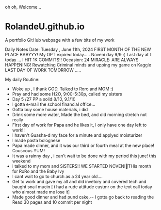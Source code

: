  oh oh, Welcome...
# RolandeU.github.io
A portfolio GitHub webpage with a few bits of my work

Daily Notes
Date: Tuesday , June 11th, 2024
FIRST MONTH OF THE NEW PLACE BABYYY!
My OPT expired today.....
Noveni day 9/9 :)
Last day at t today ...
I HIT 1K COMMITS!!
Occasion: 24
MIRACLE: ARE ALWAYS HAPPENING!
Rewatching Criminal minds and upping my game on Kaggle
LAST DAY OF WORK TOMORROW .....

My daily Routine:
- Woke up , I thank GOD, Talked to Roro and MOM :)
- Pray and had some H2O, 9:00-5:30p, called my sisters 
- Day 5 /27 PP a solid 8/10, 9.1/10
- I gotta e-mail the school financial office...
- Gotta buy some house materials, i did
- Drink some more water, Made the bed, and did morning stretch not really
- First day of work for Papa and he likes it, I only have one day left to work!!
- I haven't Guasha-d my face for a minute and applyed moisturizer
- I made pasta bolognese 
- Papa made dinner, and it was our third or fourth  meal at the new place! Couscous YUM!
- It was a rainny day , i can't wait to be done with my period this june! this weekend 
- i talked to my mom and SISTERS!! WE STARTED NOVENI🥹THis month for RoRo and the Baby Ivy
- I cant wait to go to church as a 24 year old....
- Get to work and gave my all and did invetory and covered tech and baught snail mucin
[ i had a rude attitude custmr on the text call today who almost made me lose it]
- Made good dinner and had pund cake,-- I gotta go back to reading the Read 30 pages and 10 commit per night


